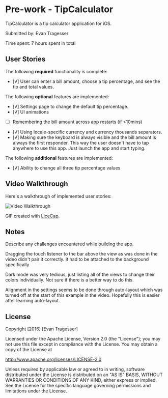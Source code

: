 # Pre-work - TipCalculator

TipCalculator is a tip calculator application for iOS.

Submitted by: Evan Tragesser

Time spent: 7 hours spent in total

## User Stories

The following **required** functionality is complete:
* [√] User can enter a bill amount, choose a tip percentage, and see the tip and total values.

The following **optional** features are implemented:
* [√] Settings page to change the default tip percentage.
* [√] UI animations
* [ ] Remembering the bill amount across app restarts (if <10mins)
* [√] Using locale-specific currency and currency thousands separators.
* [√] Making sure the keyboard is always visible and the bill amount is always the first responder. This way the user doesn't have to tap anywhere to use this app. Just launch the app and start typing.

The following **additional** features are implemented:

- [√] Ability to change all three tip percentage values

## Video Walkthrough 

Here's a walkthrough of implemented user stories:

<img src='http://i.imgur.com/MDrBx5d.gif' title='Video Walkthrough' width='' alt='Video Walkthrough' />

GIF created with [LiceCap](http://www.cockos.com/licecap/).

## Notes

Describe any challenges encountered while building the app.

Dragging the touch listener to the bar above the view as was done in the video didn't pair it correctly. It had to be attached to the background specifically

Dark mode was very tedious, just listing all of the views to change their colors individually. Not sure if there is a better way to do this.

Alignment in the settings seems to be done through auto-layout which was turned off at the start of this example in the video. Hopefully this is easier after learning auto-layout.

## License

Copyright [2016] [Evan Tragesser]

Licensed under the Apache License, Version 2.0 (the "License");
you may not use this file except in compliance with the License.
You may obtain a copy of the License at

http://www.apache.org/licenses/LICENSE-2.0

Unless required by applicable law or agreed to in writing, software
distributed under the License is distributed on an "AS IS" BASIS,
WITHOUT WARRANTIES OR CONDITIONS OF ANY KIND, either express or implied.
See the License for the specific language governing permissions and
limitations under the License.